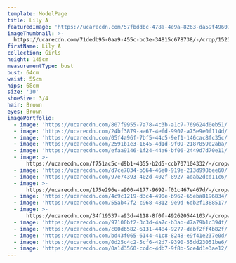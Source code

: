```yaml
---
template: ModelPage
title: Lily A
featuredImage: 'https://ucarecdn.com/57fbddbc-478a-4e9a-8263-da59f4960715/'
imageThumbnail: >-
  https://ucarecdn.com/71dedb95-0aa9-455c-bc3e-34815c678738/-/crop/1523x2354/110,0/-/preview/
firstName: Lily A
collection: Girls
height: 145cm
measurementType: bust
bust: 64cm
waist: 55cm
hips: 68cm
size: '10'
shoeSize: 3/4
hair: Brown
eyes: Brown
imagePortfolio:
  - image: 'https://ucarecdn.com/807f9955-7a78-4c3b-a1c7-769624d0eb51/'
  - image: 'https://ucarecdn.com/24bf3879-aa67-4efd-9907-a75e9e0f114d/'
  - image: 'https://ucarecdn.com/05f4a96f-7bf5-44c5-9ef1-146cac8fc35c/'
  - image: 'https://ucarecdn.com/2591b1e3-1645-4d1d-9f09-2187859e2aba/'
  - image: 'https://ucarecdn.com/efaa9146-1f24-44a6-bf06-2449d7d70e11/'
  - image: >-
      https://ucarecdn.com/f751ac5c-d9b1-4355-b2d5-ccb707104332/-/crop/1084x1593/116,207/-/preview/
  - image: 'https://ucarecdn.com/d7ce7834-b564-46e0-919e-213d998bee60/'
  - image: 'https://ucarecdn.com/97e74393-402d-402f-8927-adab2dcd11c6/'
  - image: >-
      https://ucarecdn.com/175e296e-a900-4177-9692-f01c467e467d/-/crop/1731x2135/0,175/-/preview/
  - image: 'https://ucarecdn.com/4c9c1219-d3c4-490e-b962-65eba8196834/'
  - image: 'https://ucarecdn.com/55ab47f2-c968-4812-9e9d-6db2f1388517/'
  - image: >-
      https://ucarecdn.com/34f19537-a93d-4118-8f0f-492620544103/-/crop/733x828/0,272/-/preview/
  - image: 'https://ucarecdn.com/97100bf2-3c3d-4a7c-b3ab-d7a79b1c394f/'
  - image: 'https://ucarecdn.com/c00d6582-6131-4484-9277-debf2ff4b82f/'
  - image: 'https://ucarecdn.com/bd43f065-6144-41c8-8248-e9f41e237e0d/'
  - image: 'https://ucarecdn.com/0d25c4c2-5cf6-42d7-9390-55dd23051be6/'
  - image: 'https://ucarecdn.com/0a1d3560-ccdc-4db7-9f8b-5ce4d1e3ae12/'
---
```


